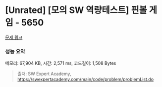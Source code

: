 # [Unrated] [모의 SW 역량테스트] 핀볼 게임 - 5650 

[문제 링크](https://swexpertacademy.com/main/code/problem/problemDetail.do?contestProbId=AWXRF8s6ezEDFAUo) 

### 성능 요약

메모리: 67,904 KB, 시간: 2,571 ms, 코드길이: 1,508 Bytes



> 출처: SW Expert Academy, https://swexpertacademy.com/main/code/problem/problemList.do